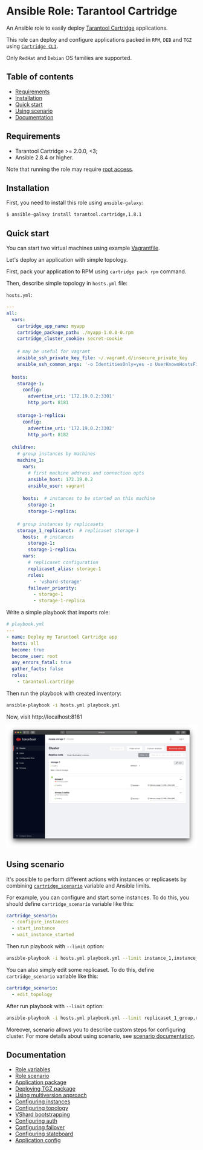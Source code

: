 # Ansible Role: Tarantool Cartridge

An Ansible role to easily deploy
[Tarantool Cartridge](https://github.com/tarantool/cartridge) applications.

This role can deploy and configure applications packed in `RPM`, `DEB` and `TGZ` using
[`Cartridge CLI`](https://github.com/tarantool/cartridge-cli).

Only `RedHat` and `Debian` OS families are supported.

## Table of contents

* [Requirements](#requirements)
* [Installation](#installation)
* [Quick start](#quick-start)
* [Using scenario](#using-scenario)
* [Documentation](#documentation)

## Requirements

* Tarantool Cartridge >= 2.0.0, <3;
* Ansible 2.8.4 or higher.

Note that running the role may require
[root access](https://docs.ansible.com/ansible/2.4/become.html).

## Installation

First, you need to install this role using `ansible-galaxy`:

```bash
$ ansible-galaxy install tarantool.cartridge,1.8.1
```

## Quick start

You can start two virtual machines using example
[Vagrantfile](/doc/files/Vagrantfile).

Let's deploy an application with simple topology.

First, pack your application to RPM using `cartridge pack rpm` command.

Then, describe simple topology in `hosts.yml` file:

`hosts.yml`:

```yaml
---
all:
  vars:
    cartridge_app_name: myapp
    cartridge_package_path: ./myapp-1.0.0-0.rpm
    cartridge_cluster_cookie: secret-cookie

    # may be useful for vagrant
    ansible_ssh_private_key_file: ~/.vagrant.d/insecure_private_key
    ansible_ssh_common_args: '-o IdentitiesOnly=yes -o UserKnownHostsFile=/dev/null -o StrictHostKeyChecking=no'

  hosts:
    storage-1:
      config:
        advertise_uri: '172.19.0.2:3301'
        http_port: 8181

    storage-1-replica:
      config:
        advertise_uri: '172.19.0.2:3302'
        http_port: 8182

  children:
    # group instances by machines
    machine_1:
      vars:
        # first machine address and connection opts
        ansible_host: 172.19.0.2
        ansible_user: vagrant

      hosts:  # instances to be started on this machine
        storage-1:
        storage-1-replica:

    # group instances by replicasets
    storage_1_replicaset:  # replicaset storage-1
      hosts:  # instances
        storage-1:
        storage-1-replica:
      vars:
        # replicaset configuration
        replicaset_alias: storage-1
        roles:
          - 'vshard-storage'
        failover_priority:
          - storage-1
          - storage-1-replica
```

Write a simple playbook that imports role:

```yaml
# playbook.yml
---
- name: Deploy my Tarantool Cartridge app
  hosts: all
  become: true
  become_user: root
  any_errors_fatal: true
  gather_facts: false
  roles:
    - tarantool.cartridge
```

Then run the playbook with created inventory:

```bash
ansible-playbook -i hosts.yml playbook.yml
```

Now, visit http://localhost:8181

![image](/doc/images/quck-start.png)

## Using scenario

It's possible to perform different actions with instances or replicasets
by combining [`cartridge_scenario`](/doc/scenario.md) variable and Ansible limits.

For example, you can configure and start some instances.
To do this, you should define `cartridge_scenario` variable like this:

```yaml
cartridge_scenario:
  - configure_instances
  - start_instance
  - wait_instance_started
```

Then run playbook with `--limit` option:

```bash
ansible-playbook -i hosts.yml playbook.yml --limit instance_1,instance_2
```

You can also simply edit some replicaset.
To do this, define `cartridge_scenario` variable like this:

```yaml
cartridge_scenario:
  - edit_topology
```

After run playbook with `--limit` option:

```bash
ansible-playbook -i hosts.yml playbook.yml --limit replicaset_1_group,replicaset_2_group
```

Moreover, scenario allows you to describe custom steps for configuring cluster.
For more details about using scenario, see [scenario documentation](doc/scenario.md).

## Documentation

* [Role variables](/doc/variables.md)
* [Role scenario](/doc/scenario.md)
* [Application package](/doc/package.md)
* [Deploying TGZ package](/doc/tgz.md)
* [Using multiversion approach](/doc/multiversion.md)
* [Configuring instances](/doc/instances.md)
* [Configuring topology](/doc/topology.md)
* [VShard bootstrapping](/doc/vshard_bootstrapping.md)
* [Configuring auth](/doc/auth.md)
* [Configuring failover](/doc/failover.md)
* [Configuring stateboard](/doc/stateboard.md)
* [Application config](/doc/app_config.md)
